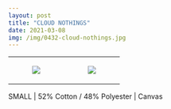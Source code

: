 ```yaml
---
layout: post
title: "CLOUD NOTHINGS"
date: 2021-03-08
img: /img/0432-cloud-nothings.jpg
---
```




<table style="width:100%;"><tr><td style="vertical-align:top;">
      <figure class="tmblr-full" data-orig-height="2048" data-orig-width="1365" data-orig-src="https://concertshirts.netlify.app/shirts/0432/0432-01.jpg"><img src="https://64.media.tumblr.com/a8ea300f446a2a358b03e22f5de085fe/4df8187becb71036-59/s540x810/cbbe2d3110aff813fe356335ef901d1579c788b7.jpg" data-orig-height="2048" data-orig-width="1365" data-orig-src="https://concertshirts.netlify.app/shirts/0432/0432-01.jpg"/></figure></td>
    <td style="vertical-align:top;">
      <figure class="tmblr-full" data-orig-height="2048" data-orig-width="1365" data-orig-src="https://concertshirts.netlify.app/shirts/0432/0432-02.jpg"><img src="https://64.media.tumblr.com/56dfc1df309ecab63ec76df1ddee8bd8/4df8187becb71036-f2/s540x810/c261bbcddc835d315f487d9b8d6acc2b598ddd68.jpg" data-orig-height="2048" data-orig-width="1365" data-orig-src="https://concertshirts.netlify.app/shirts/0432/0432-02.jpg"/></figure></td>
  </tr></table><p>
  SMALL | 52% Cotton / 48% Polyester | Canvas
</p>
